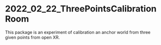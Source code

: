 # 2022_02_22_ThreePointsCalibrationRoom
This package is an experiment of calibration an anchor world from three given points from open XR.
